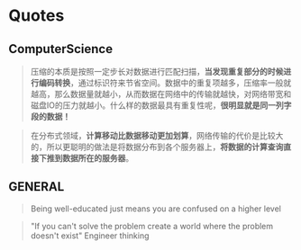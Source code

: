 # Quotes

## ComputerScience

> 压缩的本质是按照一定步长对数据进行匹配扫描，**当发现重复部分的时候进行编码转换**，通过标识符来节省空间。数据中的重复项越多，压缩率一般就越高，那么数据量就越小，从而数据在网络中的传输就越快，对网络带宽和磁盘IO的压力就越小。什么样的数据最具有重复性呢，**很明显就是同一列字段的数据！**

> 在分布式领域，**计算移动比数据移动更加划算**，网络传输的代价是比较大的，所以更聪明的做法是将数据分布到各个服务器上，**将数据的计算查询直接下推到数据所在的服务器**。







## GENERAL

> Being well-educated just means you are confused on a higher level



> "If you can't solve the problem create a world where the problem doesn't exist" Engineer thinking



